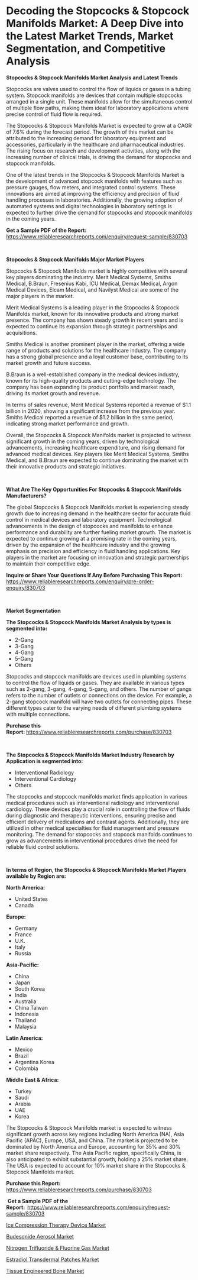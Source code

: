 <p><h1>Decoding the Stopcocks & Stopcock Manifolds Market: A Deep Dive into the Latest Market Trends, Market Segmentation, and Competitive Analysis</h1></p><p><strong>Stopcocks & Stopcock Manifolds Market Analysis and Latest Trends</strong></p>
<p><p>Stopcocks are valves used to control the flow of liquids or gases in a tubing system. Stopcock manifolds are devices that contain multiple stopcocks arranged in a single unit. These manifolds allow for the simultaneous control of multiple flow paths, making them ideal for laboratory applications where precise control of fluid flow is required.</p><p>The Stopcocks & Stopcock Manifolds Market is expected to grow at a CAGR of 7.6% during the forecast period. The growth of this market can be attributed to the increasing demand for laboratory equipment and accessories, particularly in the healthcare and pharmaceutical industries. The rising focus on research and development activities, along with the increasing number of clinical trials, is driving the demand for stopcocks and stopcock manifolds.</p><p>One of the latest trends in the Stopcocks & Stopcock Manifolds Market is the development of advanced stopcock manifolds with features such as pressure gauges, flow meters, and integrated control systems. These innovations are aimed at improving the efficiency and precision of fluid handling processes in laboratories. Additionally, the growing adoption of automated systems and digital technologies in laboratory settings is expected to further drive the demand for stopcocks and stopcock manifolds in the coming years.</p></p>
<p><strong>Get a Sample PDF of the Report:&nbsp;</strong> <a href="https://www.reliableresearchreports.com/enquiry/request-sample/830703">https://www.reliableresearchreports.com/enquiry/request-sample/830703</a></p>
<p>&nbsp;</p>
<p><strong>Stopcocks & Stopcock Manifolds Major Market Players</strong></p>
<p><p>Stopcocks & Stopcock Manifolds market is highly competitive with several key players dominating the industry. Merit Medical Systems, Smiths Medical, B.Braun, Fresenius Kabi, ICU Medical, Demax Medical, Argon Medical Devices, Elcam Medical, and Navilyst Medical are some of the major players in the market.</p><p>Merit Medical Systems is a leading player in the Stopcocks & Stopcock Manifolds market, known for its innovative products and strong market presence. The company has shown steady growth in recent years and is expected to continue its expansion through strategic partnerships and acquisitions.</p><p>Smiths Medical is another prominent player in the market, offering a wide range of products and solutions for the healthcare industry. The company has a strong global presence and a loyal customer base, contributing to its market growth and future success.</p><p>B.Braun is a well-established company in the medical devices industry, known for its high-quality products and cutting-edge technology. The company has been expanding its product portfolio and market reach, driving its market growth and revenue.</p><p>In terms of sales revenue, Merit Medical Systems reported a revenue of $1.1 billion in 2020, showing a significant increase from the previous year. Smiths Medical reported a revenue of $1.2 billion in the same period, indicating strong market performance and growth.</p><p>Overall, the Stopcocks & Stopcock Manifolds market is projected to witness significant growth in the coming years, driven by technological advancements, increasing healthcare expenditure, and rising demand for advanced medical devices. Key players like Merit Medical Systems, Smiths Medical, and B.Braun are expected to continue dominating the market with their innovative products and strategic initiatives.</p></p>
<p>&nbsp;</p>
<p><strong>What Are The Key Opportunities For Stopcocks & Stopcock Manifolds Manufacturers?</strong></p>
<p><p>The global Stopcocks & Stopcock Manifolds market is experiencing steady growth due to increasing demand in the healthcare sector for accurate fluid control in medical devices and laboratory equipment. Technological advancements in the design of stopcocks and manifolds to enhance performance and durability are further fueling market growth. The market is expected to continue growing at a promising rate in the coming years, driven by the expansion of the healthcare industry and the growing emphasis on precision and efficiency in fluid handling applications. Key players in the market are focusing on innovation and strategic partnerships to maintain their competitive edge.</p></p>
<p><strong>Inquire or Share Your Questions If Any Before Purchasing This Report:</strong> <a href="https://www.reliableresearchreports.com/enquiry/pre-order-enquiry/830703">https://www.reliableresearchreports.com/enquiry/pre-order-enquiry/830703</a></p>
<p>&nbsp;</p>
<p><strong>Market Segmentation</strong></p>
<p><strong>The Stopcocks & Stopcock Manifolds Market Analysis by types is segmented into:</strong></p>
<p><ul><li>2-Gang</li><li>3-Gang</li><li>4-Gang</li><li>5-Gang</li><li>Others</li></ul></p>
<p><p>Stopcocks and stopcock manifolds are devices used in plumbing systems to control the flow of liquids or gases. They are available in various types such as 2-gang, 3-gang, 4-gang, 5-gang, and others. The number of gangs refers to the number of outlets or connections on the device. For example, a 2-gang stopcock manifold will have two outlets for connecting pipes. These different types cater to the varying needs of different plumbing systems with multiple connections.</p></p>
<p><strong>Purchase this Report:&nbsp;</strong><a href="https://www.reliableresearchreports.com/purchase/830703">https://www.reliableresearchreports.com/purchase/830703</a></p>
<p>&nbsp;</p>
<p><strong>The Stopcocks & Stopcock Manifolds Market Industry Research by Application is segmented into:</strong></p>
<p><ul><li>Interventional Radiology</li><li>Interventional Cardiology</li><li>Others</li></ul></p>
<p><p>The stopcocks and stopcock manifolds market finds application in various medical procedures such as interventional radiology and interventional cardiology. These devices play a crucial role in controlling the flow of fluids during diagnostic and therapeutic interventions, ensuring precise and efficient delivery of medications and contrast agents. Additionally, they are utilized in other medical specialties for fluid management and pressure monitoring. The demand for stopcocks and stopcock manifolds continues to grow as advancements in interventional procedures drive the need for reliable fluid control solutions.</p></p>
<p>&nbsp;</p>
<p><strong>In terms of Region, the Stopcocks & Stopcock Manifolds Market Players available by Region are:</strong></p>
<p>
    <p> <strong> North America: </strong>
        <ul>
            <li>United States</li>
            <li>Canada</li>
        </ul>
        </p> 
    <p> <strong> Europe: </strong>
        <ul>
            <li>Germany</li>
            <li>France</li>
            <li>U.K.</li>
            <li>Italy</li>
            <li>Russia</li>
        </ul>
        </p> 
    <p> <strong> Asia-Pacific: </strong>
        <ul>
            <li>China</li>
            <li>Japan</li>
            <li>South Korea</li>
            <li>India</li>
            <li>Australia</li>
            <li>China Taiwan</li>
            <li>Indonesia</li>
            <li>Thailand</li>
            <li>Malaysia</li>
        </ul>
        </p> 
    <p> <strong> Latin America: </strong>
        <ul>
            <li>Mexico</li>
            <li>Brazil</li>
            <li>Argentina Korea</li>
            <li>Colombia</li>
        </ul>
        </p> 
    <p> <strong> Middle East & Africa: </strong>
        <ul>
            <li>Turkey</li>
            <li>Saudi</li>
            <li>Arabia</li>
            <li>UAE</li>
            <li>Korea</li>
        </ul>
    </p>
    </p>
<p><p>The Stopcocks & Stopcock Manifolds market is expected to witness significant growth across key regions including North America (NA), Asia Pacific (APAC), Europe, USA, and China. The market is projected to be dominated by North America and Europe, accounting for 35% and 30% market share respectively. The Asia Pacific region, specifically China, is also anticipated to exhibit substantial growth, holding a 25% market share. The USA is expected to account for 10% market share in the Stopcocks & Stopcock Manifolds market.</p></p>
<p><strong>Purchase this Report: </strong><a href="https://www.reliableresearchreports.com/purchase/830703">https://www.reliableresearchreports.com/purchase/830703</a></p>
<p>&nbsp;<strong>Get a Sample PDF of the Report:&nbsp;&nbsp;</strong><a href="https://www.reliableresearchreports.com/enquiry/request-sample/830703">https://www.reliableresearchreports.com/enquiry/request-sample/830703</a></p>
<p><strong></strong></p>
<p><p><a href="https://github.com/ChiragRP21/Market-Research-Report-List-3/blob/main/ice-compression-therapy-device-market.md">Ice Compression Therapy Device Market</a></p><p><a href="https://medium.com/@laurenhunter26/budesonide-aerosol-market-insight-market-trends-growth-forecasted-from-2024-to-2031-501a267122d5">Budesonide Aerosol Market</a></p><p><a href="https://github.com/Airanohannonzb68e5pb53oc1/Market-Research-Report-List-1/blob/main/nitrogen-trifluoride-fluorine-gas-market.md">Nitrogen Trifluoride & Fluorine Gas Market</a></p><p><a href="https://medium.com/@laurenhunter26/estradiol-transdermal-patches-market-outlook-industry-overview-and-forecast-2024-to-2031-9a870d90d2a8">Estradiol Transdermal Patches Market</a></p><p><a href="https://medium.com/@jessicaholland33/tissue-engineered-bone-market-outlook-industry-overview-and-forecast-2024-to-2031-4294482f9657">Tissue Engineered Bone Market</a></p></p>